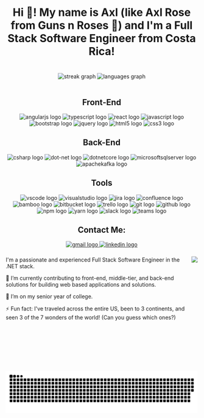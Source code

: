 <h1 align="center">Hi 👋! My name is Axl (like Axl Rose from Guns n Roses 🤘) and I'm a Full Stack Software Engineer from Costa Rica!</h1>

###
<div align="center"> 
  <img src="https://komarev.com/ghpvc/?username=AxlNuneze&style=flat-square&color=blue" alt=""/> 
</div>
<div align="center">
  <img src="https://streak-stats.demolab.com?user=AxlNunez&locale=en&mode=daily&theme=dracula&hide_border=false&border_radius=5" height="150" alt="streak graph"  />
  <img src="https://github-readme-stats.vercel.app/api/top-langs?username=AxlNunez&locale=en&hide_title=false&layout=compact&card_width=320&langs_count=10&theme=dracula&hide_border=false" height="150" alt="languages graph"  />
</div>
<br />

<div align="center">
<h2 align="center">Front-End</h2>
        <img src="https://cdn.jsdelivr.net/gh/devicons/devicon/icons/angularjs/angularjs-original.svg" height="60" alt="angularjs logo" />
        <img src="https://cdn.jsdelivr.net/gh/devicons/devicon/icons/typescript/typescript-original.svg" height="60" alt="typescript logo"  />
        <img src="https://cdn.jsdelivr.net/gh/devicons/devicon/icons/react/react-original-wordmark.svg" height="60" alt="react logo"  />
        <img src="https://cdn.jsdelivr.net/gh/devicons/devicon/icons/javascript/javascript-original.svg" height="60" alt="javascript logo"  />
        <img src="https://cdn.jsdelivr.net/gh/devicons/devicon/icons/bootstrap/bootstrap-original-wordmark.svg" height="60" alt="bootstrap logo"  />
        <img src="https://cdn.jsdelivr.net/gh/devicons/devicon/icons/jquery/jquery-plain-wordmark.svg" height="60" alt="jquery logo"  />
        <img src="https://cdn.jsdelivr.net/gh/devicons/devicon/icons/html5/html5-original.svg" height="60" alt="html5 logo"  />
        <img src="https://cdn.jsdelivr.net/gh/devicons/devicon/icons/css3/css3-original.svg" height="60" alt="css3 logo"  />
  <h2 align="center">Back-End</h2>
        <img src="https://cdn.jsdelivr.net/gh/devicons/devicon/icons/csharp/csharp-original.svg" height="60" alt="csharp logo"  />
        <img src="https://cdn.jsdelivr.net/gh/devicons/devicon/icons/dot-net/dot-net-plain-wordmark.svg" height="60" alt="dot-net logo"  />
        <img src="https://cdn.jsdelivr.net/gh/devicons/devicon/icons/dotnetcore/dotnetcore-original.svg" height="60" alt="dotnetcore logo"  />
        <img src="https://cdn.simpleicons.org/microsoftsqlserver/CC2927" height="60" alt="microsoftsqlserver logo"  />
        <img src="https://skillicons.dev/icons?i=kafka" height="60" alt="apachekafka logo"  />
  <h2 align="center">Tools</h2>
        <img src="https://cdn.jsdelivr.net/gh/devicons/devicon/icons/vscode/vscode-original.svg" height="60" alt="vscode logo"  />
        <img src="https://cdn.jsdelivr.net/gh/devicons/devicon/icons/visualstudio/visualstudio-plain.svg" height="60" alt="visualstudio logo"  />
        <img src="https://cdn.jsdelivr.net/gh/devicons/devicon/icons/jira/jira-original.svg" height="60" alt="jira logo"  />
        <img src="https://cdn.jsdelivr.net/gh/devicons/devicon/icons/confluence/confluence-original.svg" height="60" alt="confluence logo"  />
        <img src="https://cdn.jsdelivr.net/gh/devicons/devicon/icons/bamboo/bamboo-original.svg" height="60" alt="bamboo logo"  />
        <img src="https://cdn.jsdelivr.net/gh/devicons/devicon/icons/bitbucket/bitbucket-original.svg" height="60" alt="bitbucket logo"  />
        <img src="https://cdn.jsdelivr.net/gh/devicons/devicon/icons/trello/trello-plain.svg" height="60" alt="trello logo"  />
        <img src="https://cdn.jsdelivr.net/gh/devicons/devicon/icons/git/git-original.svg" height="60" alt="git logo"  />
        <img src="https://skillicons.dev/icons?i=github" height="60" alt="github logo"  />
        <img src="https://cdn.jsdelivr.net/gh/devicons/devicon/icons/npm/npm-original-wordmark.svg" height="60" alt="npm logo"  />
        <img src="https://cdn.jsdelivr.net/gh/devicons/devicon/icons/yarn/yarn-original.svg" height="60" alt="yarn logo"  />
        <img src="https://cdn.jsdelivr.net/gh/devicons/devicon/icons/slack/slack-original.svg" height="60" alt="slack logo"  />
        <img src="https://upload.wikimedia.org/wikipedia/commons/c/c9/Microsoft_Office_Teams_%282018%E2%80%93present%29.svg" height="60" alt="teams logo" />
</div>

###

<div align="center">
  <h2> Contact Me: </h2>
  <a href="FullStackAxl@gmail.com" target="_blank">
    <img src="https://img.shields.io/static/v1?message=Gmail&logo=gmail&label=&color=D14836&logoColor=white&labelColor=&style=for-the-badge" height="35" alt="gmail logo"  />
  </a>
  <a href="https://linkedin.com/in/AxlNunez" target="_blank">
    <img src="https://img.shields.io/static/v1?message=LinkedIn&logo=linkedin&label=&color=0077B5&logoColor=white&labelColor=&style=for-the-badge" height="35" alt="linkedin logo"  />
  </a>
</div>

###

<img align="right" height="300" src="https://www.mygo.ge/uploads/blog/1584023795.jpg"  />

###

<p align="left">
  I'm a passionate and experienced Full Stack Software Engineer in the .NET stack.
  
  🔭 I’m currently contributing to front-end, middle-tier, and back-end solutions for building web based applications and solutions.    
  
  🌱 I’m on my senior year of college.
  
  ⚡ Fun fact: I've traveled across the entire US, been to 3 continents, and seen 3 of the 7 wonders of the world! (Can you guess which ones?)
</p>

###

<br clear="both">

<picture>
  <source media="(prefers-color-scheme: dark)" srcset="https://raw.githubusercontent.com/AxlNunez/AxlNunez/output/github-snake-dark.svg" />
  <source media="(prefers-color-scheme: light)" srcset="https://raw.githubusercontent.com/AxlNunez/AxlNunez/output/github-snake.svg" />
  <img alt="github-snake" src="github-snake.svg" />
</picture>

###
